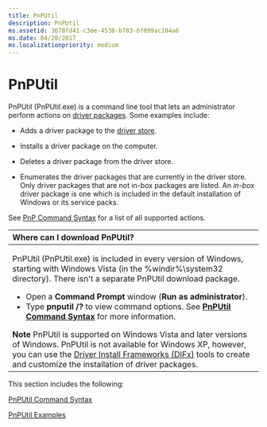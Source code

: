 ```yaml
---
title: PnPUtil
description: PnPUtil
ms.assetid: 3678fd41-c3ee-4538-b783-6f099ac104a6
ms.date: 04/20/2017
ms.localizationpriority: medium
---
```


# PnPUtil


PnPUtil (PnPUtil.exe) is a command line tool that lets an administrator perform actions on [driver packages](https://docs.microsoft.com/windows-hardware/drivers/install/driver-packages).  Some examples include:

-   Adds a driver package to the [driver store](https://docs.microsoft.com/windows-hardware/drivers/install/driver-store).

-   Installs a driver package on the computer.

-   Deletes a driver package from the driver store.

-   Enumerates the driver packages that are currently in the driver store. Only driver packages that are not in-box packages are listed. An *in-box* driver package is one which is included in the default installation of Windows or its service packs.

See [PnP Command Syntax](https://review.docs.microsoft.com/en-us/windows-hardware/drivers/devtest/pnputil-command-syntax) for a list of all supported actions.

<table>
<colgroup>
<col width="100%" />
</colgroup>
<thead>
<tr class="header">
<th align="left">Where can I download PnPUtil?</th>
</tr>
</thead>
<tbody>
<tr class="odd">
<td align="left"><p>PnPUtil (PnPUtil.exe) is included in every version of Windows, starting with Windows Vista (in the %windir%\system32 directory). There isn't a separate PnPUtil download package.</p>
<ul>
<li>Open a <strong>Command Prompt</strong> window (<strong>Run as administrator</strong>).</li>
<li>Type <strong>pnputil /?</strong> to view command options. See <a href="pnputil-command-syntax.md" data-raw-source="[&lt;strong&gt;PnPUtil Command Syntax&lt;/strong&gt;](pnputil-command-syntax.md)"><strong>PnPUtil Command Syntax</strong></a> for more information.</li>
</ul>
<div class="alert">
<strong>Note</strong>  PnPUtil is supported on Windows Vista and later versions of Windows. PnPUtil is not available for Windows XP, however, you can use the <a href="https://docs.microsoft.com/windows-hardware/drivers/install/difx-guidelines" data-raw-source="[Driver Install Frameworks (DIFx)](https://docs.microsoft.com/windows-hardware/drivers/install/difx-guidelines)">Driver Install Frameworks (DIFx)</a> tools to create and customize the installation of driver packages.
</div>
<div>
 
</div></td>
</tr>
</tbody>
</table>

 

This section includes the following:

[PnPUtil Command Syntax](pnputil-command-syntax.md)

[PnPUtil Examples](pnputil-examples.md)

 

 





